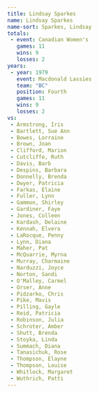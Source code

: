 ```yaml
---
title: Lindsay Sparkes
name: Lindsay Sparkes
name-sort: Sparkes, Lindsay
totals:
 - event: Canadian Women's
   games: 11
   wins: 9
   losses: 2
years:
 - year: 1979
   event: Macdonald Lassies
   team: "BC"
   position: Fourth
   games: 11
   wins: 9
   losses: 2
vs:
 - Armstrong, Iris
 - Bartlett, Sue Ann
 - Bowes, Lorraine
 - Brown, Joan
 - Clifford, Marion
 - Cutcliffe, Ruth
 - Davis, Barb
 - Despins, Barbara
 - Donnelly, Brenda
 - Dwyer, Patricia
 - Farkas, Elaine
 - Fuller, Lynn
 - Gammon, Shirley
 - Gardiner, Faye
 - Jones, Colleen
 - Kardash, Delaine
 - Kennah, Elvera
 - LaRocque, Penny
 - Lynn, Diana
 - Maher, Pat
 - McQuarrie, Myrna
 - Murray, Charmaine
 - Narduzzi, Joyce
 - Norton, Sandi
 - O'Malley, Carmel
 - Orser, Anne
 - Pidzarko, Chris
 - Pike, Mavis
 - Pilling, Gayle
 - Reid, Patricia
 - Robinson, Julia
 - Schroter, Amber
 - Shutt, Brenda
 - Stoyka, Linda
 - Summach, Diana
 - Tanasichuk, Rose
 - Thompson, Elayne
 - Thompson, Louise
 - Whitlock, Margaret
 - Wuthrich, Patti
---
```

